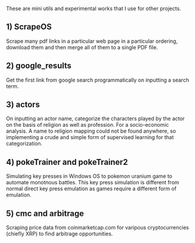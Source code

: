 These are mini utils and experimental works that I use for other projects. 

## 1) ScrapeOS

Scrape many pdf links in a particular web page in a particular ordering, download them and then merge all of them to a single PDF file.


## 2) google_results

Get the first link from google search programmatically on inputting a search term.


## 3) actors

On inputting an actor name, categorize the characters played by the actor on the basis of religion as well as profession. For a socio-economic analysis. A name to religion mapping could not be found anywhere, so implementing a crude and simple form of supervised learning for that categorization.


## 4) pokeTrainer and pokeTrainer2

Simulating key presses in Windows OS to pokemon uranium game to automate monotnous battles. This key press simulation is different from normal direct key press emulation as games require a different form of emulation.


## 5) cmc and arbitrage

Scraping price data from coinmarketcap.com for varipous cryptocurrencies (chiefly XRP) to find arbitrage opportunities.
